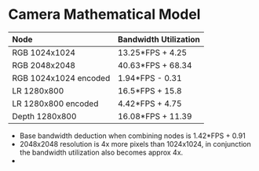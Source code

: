 # Camera Mathematical Model


| Node              | Bandwidth Utilization |
| :---------------- | :------ |
| RGB 1024x1024        |   13.25*FPS + 4.25   |
| RGB 2048x2048           |   40.63*FPS + 68.34   |
| RGB 1024x1024 encoded    |  1.94*FPS - 0.31   |
| LR 1280x800 |  16.5*FPS + 15.8   |
| LR 1280x800 encoded |  4.42*FPS + 4.75   |
| Depth 1280x800 |  16.08*FPS + 11.39   |

- Base bandwidth deduction when combining nodes is 1.42*FPS + 0.91
- 2048x2048 resolution is 4x more pixels than 1024x1024, in conjunction the bandwidth utilization also becomes approx 4x.
- 
